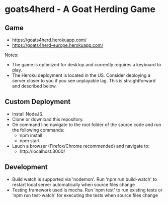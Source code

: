 # goats4herd - A Goat Herding Game

## Game

-   https://goats4herd.herokuapp.com/
-   https://goats4herd-europe.herokuapp.com/

Notes:

-   The game is optimized for desktop and currently requires a keyboard to play.
-   The Heroku deployment is located in the US. Consider deploying a server closer to you if you see unplayable lag. This is straightforward and described below.

## Custom Deployment

-   Install NodeJS.
-   Clone or download this repository.
-   On command line navigate to the root folder of the source code and run the following commands:
    -   npm install
    -   npm start
-   Lauch a browser (Firefox/Chrome recommended) and navigate to:
    -   http://localhost:3000/

## Development

-   Build watch is supported via 'nodemon'. Run 'npm run build-watch' to restart local server automatically when source files change
-   Testing framework used is mocha. Run 'npm test' to run existing tests or 'npm run test-watch' for executing the tests when source files change
